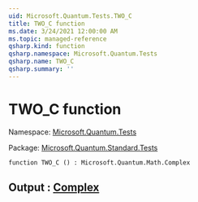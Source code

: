 ```yaml
---
uid: Microsoft.Quantum.Tests.TWO_C
title: TWO_C function
ms.date: 3/24/2021 12:00:00 AM
ms.topic: managed-reference
qsharp.kind: function
qsharp.namespace: Microsoft.Quantum.Tests
qsharp.name: TWO_C
qsharp.summary: ''
---
```


# TWO_C function

Namespace: [Microsoft.Quantum.Tests](xref:Microsoft.Quantum.Tests)

Package: [Microsoft.Quantum.Standard.Tests](https://nuget.org/packages/Microsoft.Quantum.Standard.Tests)




```qsharp
function TWO_C () : Microsoft.Quantum.Math.Complex
```


## Output : [Complex](xref:Microsoft.Quantum.Math.Complex)

